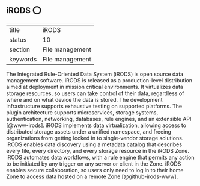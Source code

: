## iRODS :o:


|          |                 |
| -------- | --------------- |
| title    | iRODS           | 
| status   | 10              |
| section  | File management |
| keywords | File management |



The Integrated Rule-Oriented Data System (iRODS) is open source data
management software. iRODS is released as a production-level
distribution aimed at deployment in mission critical environments. It
virtualizes data storage resources, so users can take control of their
data, regardless of where and on what device the data is stored. The
development infrastructure supports exhaustive testing on supported
platforms. The plugin architecture supports microservices, storage
systems, authentication, networking, databases, rule engines, and an
extensible API [@www-irods].  iRODS implements data
virtualization, allowing access to distributed storage assets under a
unified namespace, and freeing organizations from getting locked in to
single-vendor storage solutions. iRODS enables data discovery using a
metadata catalog that describes every file, every directory, and every
storage resource in the iRODS Zone. iRODS automates data workflows,
with a rule engine that permits any action to be initiated by any
trigger on any server or client in the Zone. iRODS enables secure
collaboration, so users only need to log in to their home Zone to
access data hosted on a remote Zone [@github-irods-www].





